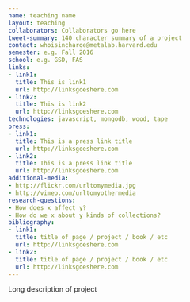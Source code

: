 ```yaml
---
name: teaching name
layout: teaching
collaborators: Collaborators go here
tweet-summary: 140 character summary of a project
contact: whoisincharge@metalab.harvard.edu
semester: e.g. Fall 2016
school: e.g. GSD, FAS
links:
- link1: 
  title: This is link1
  url: http://linksgoeshere.com
- link2: 
  title: This is link2
  url: http://linksgoeshere.com
technologies: javascript, mongodb, wood, tape
press:
- link1: 
  title: This is a press link title
  url: http://linksgoeshere.com
- link2: 
  title: This is a press link title
  url: http://linksgoeshere.com
additional-media:
- http://flickr.com/urltomymedia.jpg
- http://vimeo.com/urltomyothermedia
research-questions:
- How does x affect y?
- How do we x about y kinds of collections?
bibliography:
- link1: 
  title: title of page / project / book / etc
  url: http://linksgoeshere.com
- link2: 
  title: title of page / project / book / etc
  url: http://linksgoeshere.com
---
```


Long description of project